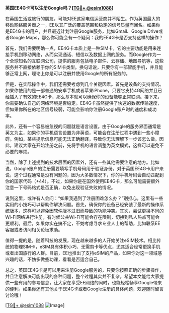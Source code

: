 **英国EE4G卡可以注册Google吗？[[TG💪+ @esim1088](https://t.me/s/esim1088)]**

在英国生活或旅行的朋友，可能对EE这家电信运营商并不陌生。作为英国最大的移动网络服务商之一，EE以其广泛的覆盖范围和稳定的信号质量而闻名。如果你是EE4G卡的用户，并且最近计划注册Google服务，比如Gmail、Google Drive或者Google Maps，那么你可能会有一个疑问：我的EE4G卡是否支持这样的操作？

首先，我们需要明确一点，EE4G卡本质上是一种SIM卡，它的主要功能是用来连接手机到移动网络，从而实现通话、短信以及数据上网的服务。而Google作为一个全球知名的互联网公司，提供的服务包括电子邮件、云存储、地图导航等，这些服务并不直接依赖于你的SIM卡类型。换句话说，只要你有一部智能手机，并且能够正常上网，理论上你是可以注册并使用Google的所有服务的。

但是，在实际操作中，我们还需要考虑到几个关键因素。首先是设备的支持情况。如果你使用的是一部普通的安卓手机或者苹果iPhone，只要它支持4G网络并且已经插入了有效的EE4G卡，那么基本就可以确保你的设备能够正常联网。接下来，你需要确认自己的网络环境是否稳定。EE4G卡虽然提供了快速的数据传输速度，但如果你所在的地区信号较弱，可能会影响你注册Google账户时的速度和成功率。

此外，还有一个容易被忽视的问题就是语言设置。由于Google的服务界面通常是英文为主，如果你的手机语言设置为非英语，可能会在注册过程中遇到一些小障碍。例如，某些提示信息可能无法正确翻译，导致你无法理解下一步该怎么做。因此，建议大家在开始注册之前，先将手机的语言调整为英文模式，这样可以避免不必要的麻烦。

当然，除了上述提到的技术层面的因素外，还有一些其他需要注意的地方。比如说，Google账户的注册需要填写手机号码用于验证身份。对于英国EE4G卡用户来说，这个过程通常是没有问题的，因为大多数情况下，你的手机号码会自动匹配到你的国家代码（+44）。不过，如果你是在国外使用EE4G卡，那么可能需要额外注意一下号码格式是否正确，以免出现验证失败的情况。

说到这里，或许有人会问：“如果我遇到了注册困难怎么办？”别担心，这里有一些实用的小技巧可以帮助你解决问题。首先，确保你的设备已经安装了最新的操作系统版本，这样可以避免因软件版本过旧而导致的功能冲突。其次，尝试更换不同的Wi-Fi网络进行注册，有时候公共Wi-Fi可能会存在限制，切换到私人热点可能会更顺利。最后，如果你实在搞不定，不妨考虑寻求专业人士的帮助，比如联系EE客服或者访问相关论坛求助。

值得一提的是，随着科技的发展，现在越来越多的人开始关注eSIM技术。相比传统的物理SIM卡，eSIM具有体积小巧、无需剪卡等优点，尤其适合经常更换手机或者出国旅行的人群。目前，EE也推出了支持eSIM的产品，如果你对这一领域感兴趣的话，不妨多做些功课，看看是否适合自己。

总之，英国EE4G卡是可以用来注册Google服务的，只要你按照正确的步骤操作，并且注意解决可能出现的各种问题，整个过程其实并不复杂。希望本文能给大家提供一些有用的参考信息，让大家在享受EE网络的同时，也能轻松畅享Google带来的便利。如果你还有其他关于EE4G卡或者Google注册的具体问题，欢迎随时留言讨论哦！

[[TG💪+ @esim1088](https://t.me/s/esim1088) ![Image](https://i.postimg.cc/4NQfJmqS/Snipaste-2025-05-13-00-14-12.png)]